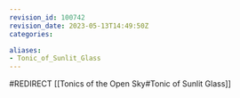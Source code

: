 ```yaml
---
revision_id: 100742
revision_date: 2023-05-13T14:49:50Z
categories:

aliases:
- Tonic_of_Sunlit_Glass
---
```


#REDIRECT [[Tonics of the Open Sky#Tonic of Sunlit Glass]]
